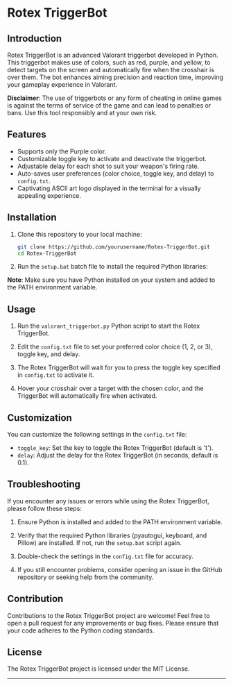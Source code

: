 # Rotex TriggerBot


## Introduction

Rotex TriggerBot is an advanced Valorant triggerbot developed in Python. This triggerbot makes use of colors, such as red, purple, and yellow, to detect targets on the screen and automatically fire when the crosshair is over them. The bot enhances aiming precision and reaction time, improving your gameplay experience in Valorant.

**Disclaimer**: The use of triggerbots or any form of cheating in online games is against the terms of service of the game and can lead to penalties or bans. Use this tool responsibly and at your own risk.

## Features

- Supports only the Purple color.
- Customizable toggle key to activate and deactivate the triggerbot.
- Adjustable delay for each shot to suit your weapon's firing rate.
- Auto-saves user preferences (color choice, toggle key, and delay) to `config.txt`.
- Captivating ASCII art logo displayed in the terminal for a visually appealing experience.

## Installation

1. Clone this repository to your local machine:

   ```bash
   git clone https://github.com/yourusername/Rotex-TriggerBot.git
   cd Rotex-TriggerBot

   
2. Run the `setup.bat` batch file to install the required Python libraries:

   
**Note**: Make sure you have Python installed on your system and added to the PATH environment variable.

Usage
---------------------

1. Run the `valorant_triggerbot.py` Python script to start the Rotex TriggerBot.

2. Edit the `config.txt` file to set your preferred color choice (1, 2, or 3), toggle key, and delay.

3. The Rotex TriggerBot will wait for you to press the toggle key specified in `config.txt` to activate it.

4. Hover your crosshair over a target with the chosen color, and the TriggerBot will automatically fire when activated.

Customization
---------------------
You can customize the following settings in the `config.txt` file:

- `toggle_key`: Set the key to toggle the Rotex TriggerBot (default is 't').
- `delay`: Adjust the delay for the Rotex TriggerBot (in seconds, default is 0.1).

Troubleshooting
---------------------
If you encounter any issues or errors while using the Rotex TriggerBot, please follow these steps:

1. Ensure Python is installed and added to the PATH environment variable.

2. Verify that the required Python libraries (pyautogui, keyboard, and Pillow) are installed. If not, run the `setup.bat` script again.

3. Double-check the settings in the `config.txt` file for accuracy.

4. If you still encounter problems, consider opening an issue in the GitHub repository or seeking help from the community.

Contribution
---------------------
Contributions to the Rotex TriggerBot project are welcome! Feel free to open a pull request for any improvements or bug fixes. Please ensure that your code adheres to the Python coding standards.

License
---------------------
The Rotex TriggerBot project is licensed under the MIT License.

---


